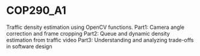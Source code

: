 # COP290_A1
Traffic density estimation using OpenCV functions.
Part1: Camera angle correction and frame cropping
Part2: Queue and dynamic density estimation from traffic video
Part3: Understanding and analyzing trade-offs in software design
